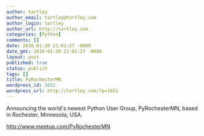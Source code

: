 ```yaml
---
author: tartley
author_email: tartley@tartley.com
author_login: tartley
author_url: http://tartley.com
categories: [Python]
comments: []
date: 2016-01-20 21:01:27 -0600
date_gmt: 2016-01-20 21:01:27 -0600
layout: post
published: true
status: publish
tags: []
title: PyRochesterMN
wordpress_id: 1651
wordpress_url: http://tartley.com/?p=1651
---
```


Announcing the world's newest Python User Group, PyRochesterMN, based in
Rochester, Minnesota, USA.

<http://www.meetup.com/PyRochesterMN>

